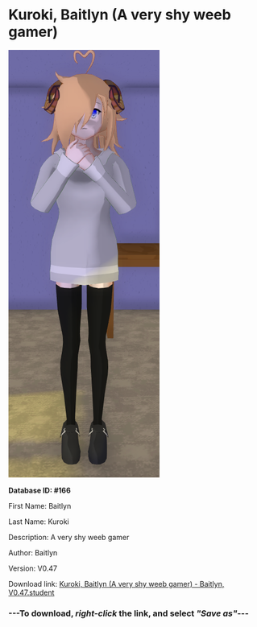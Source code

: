 # Kuroki, Baitlyn (A very shy weeb gamer)

<img src="https://raw.githubusercontent.com/Arbiter1223/Daigaku-Gurashi-Custom-Students/master/Students/Files/Kuroki%2C%20Baitlyn%20(A%20very%20shy%20weeb%20gamer).png" title="Kuroki, Baitlyn (A very shy weeb gamer) - Baitlyn, V0.47">

**Database ID: #166**

First Name: Baitlyn

Last Name: Kuroki

Description: A very shy weeb gamer

Author: Baitlyn

Version: V0.47

Download link: <a href="https://raw.githubusercontent.com/Arbiter1223/Daigaku-Gurashi-Custom-Students/master/Students/Files/Kuroki%2C%20Baitlyn%20(A%20very%20shy%20weeb%20gamer)%20-%20Baitlyn%2C%20V0.47.student">Kuroki, Baitlyn (A very shy weeb gamer) - Baitlyn, V0.47.student</a>

### ---**To download, _right-click_ the link, and select _"Save as"_**---
